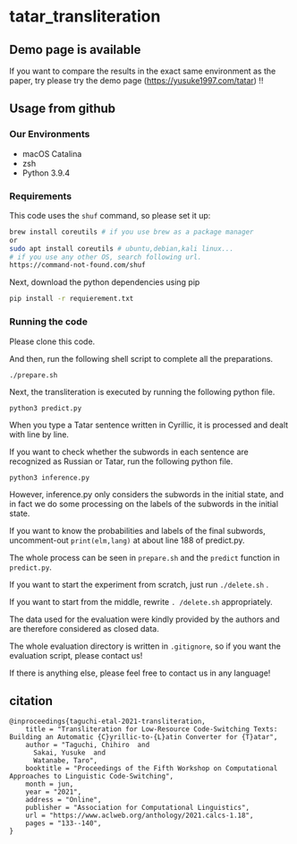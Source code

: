 # tatar_transliteration
## Demo page is available

If you want to compare the results in the exact same environment as the paper, try please try the demo page (https://yusuke1997.com/tatar) !!

## Usage from github

### Our Environments

- macOS Catalina
- zsh
- Python 3.9.4

### Requirements

This code uses the `shuf` command, so please set it up:

```bash
brew install coreutils # if you use brew as a package manager
or
sudo apt install coreutils # ubuntu,debian,kali linux...
# if you use any other OS, search following url.
https://command-not-found.com/shuf
```

Next, download the python dependencies using pip

```bash
pip install -r requierement.txt
```



### Running the code

Please clone this code.

And then, run the following shell script to complete all the preparations.

```shell
./prepare.sh
```
Next, the transliteration is executed by running the following python file.

```shell
python3 predict.py
```

When you type a Tatar sentence written in Cyrillic, it is processed and dealt with line by line.

If you want to check whether the subwords in each sentence are recognized as Russian or Tatar, run the following python file.

```shell
python3 inference.py
```

 However, inference.py only considers the subwords in the initial state, and in fact we do some processing on the labels of the subwords in the initial state.

If you want to know the probabilities and labels of the final subwords, uncomment-out `print(elm,lang)` at about line 188 of predict.py.

The whole process can be seen in `prepare.sh` and the `predict` function in `predict.py`.

If you want to start the experiment from scratch, just run `./delete.sh` .

If you want to start from the middle, rewrite `. /delete.sh` appropriately.



The data used for the evaluation were kindly provided by the authors and are therefore considered as closed data.

The whole evaluation directory is written in `.gitignore`, so if you want the evaluation script, please contact us!

If there is anything else, please feel free to contact us in any language!



## citation

```
@inproceedings{taguchi-etal-2021-transliteration,
    title = "Transliteration for Low-Resource Code-Switching Texts: Building an Automatic {C}yrillic-to-{L}atin Converter for {T}atar",
    author = "Taguchi, Chihiro  and
      Sakai, Yusuke  and
      Watanabe, Taro",
    booktitle = "Proceedings of the Fifth Workshop on Computational Approaches to Linguistic Code-Switching",
    month = jun,
    year = "2021",
    address = "Online",
    publisher = "Association for Computational Linguistics",
    url = "https://www.aclweb.org/anthology/2021.calcs-1.18",
    pages = "133--140",
}
```


